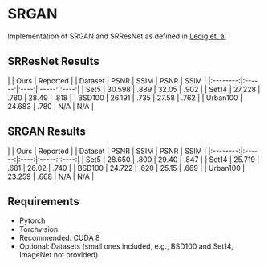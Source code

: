 # SRGAN
Implementation of SRGAN and SRResNet as defined in [Ledig et. al](https://arxiv.org/abs/1609.04802)

## SRResNet Results
|          | Ours          | Reported     |
| Dataset  | PSNR   | SSIM | PSNR  | SSIM |
|:--------:|:------:|:----:|:-----:|:----:|
| Set5     | 30.598 | .889 | 32.05 | .902 |
| Set14    | 27.228 | .780 | 28.49 | .818 |
| BSD100   | 26.191 | .735 | 27.58 | .762 |
| Urban100 | 24.683 | .780 | N/A   | N/A  |

## SRGAN Results
|          | Ours          | Reported     |
| Dataset  | PSNR   | SSIM | PSNR  | SSIM |
|:--------:|:------:|:----:|:-----:|:----:|
| Set5     | 28.650 | .800 | 29.40 | .847 |
| Set14    | 25.719 | .681 | 26.02 | .740 |
| BSD100   | 24.722 | .620 | 25.15 | .669 |
| Urban100 | 23.259 | .668 | N/A   | N/A  |

## Requirements
* Pytorch
* Torchvision
* Recommended: CUDA 8
* Optional: Datasets (small ones included, e.g., BSD100 and Set14, ImageNet not provided)
